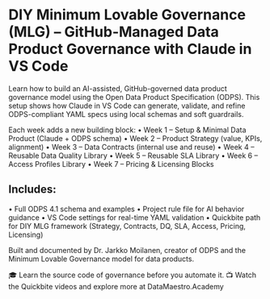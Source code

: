 # DIY Minimum Lovable Governance (MLG) – GitHub-Managed Data Product Governance with Claude in VS Code

Learn how to build an AI-assisted, GitHub-governed data product governance model using the Open Data Product Specification (ODPS). This setup shows how Claude in VS Code can generate, validate, and refine ODPS-compliant YAML specs using local schemas and soft guardrails.

Each week adds a new building block:
• Week 1 – Setup & Minimal Data Product (Claude + ODPS schema)
• Week 2 – Product Strategy (value, KPIs, alignment)
• Week 3 – Data Contracts (internal use and reuse)
• Week 4 – Reusable Data Quality Library
• Week 5 – Reusable SLA Library
• Week 6 – Access Profiles Library
• Week 7 – Pricing & Licensing Blocks

## Includes:
• Full ODPS 4.1 schema and examples
• Project rule file for AI behavior guidance
• VS Code settings for real-time YAML validation
• Quickbite path for DIY MLG framework (Strategy, Contracts, DQ, SLA, Access, Pricing, Licensing)

Built and documented by Dr. Jarkko Moilanen, creator of ODPS and the Minimum Lovable Governance model for data products.

🎓 Learn the source code of governance before you automate it.
📺 Watch the Quickbite videos and explore more at DataMaestro.Academy
